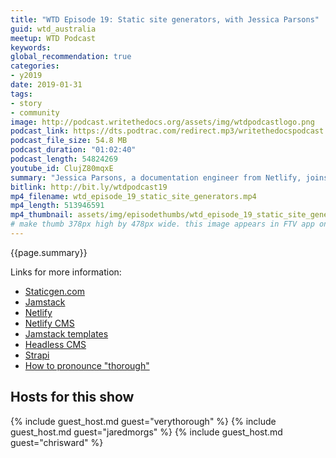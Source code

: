 ```yaml
---
title: "WTD Episode 19: Static site generators, with Jessica Parsons"
guid: wtd_australia
meetup: WTD Podcast
keywords:
global_recommendation: true
categories:
- y2019
date: 2019-01-31
tags:
- story
- community
image: http://podcast.writethedocs.org/assets/img/wtdpodcastlogo.png
podcast_link: https://dts.podtrac.com/redirect.mp3/writethedocspodcast.org/wtd_episode_19_static_site_generators.mp3
podcast_file_size: 54.8 MB
podcast_duration: "01:02:40"
podcast_length: 54824269
youtube_id: ClujZ80mqxE
summary: "Jessica Parsons, a documentation engineer from Netlify, joins us for Episode 19 of the WTD Podcast. Jess recently conducted a Static Site Generator workshop at the Australian Write the Docs conference at Melbourne. It was really excellent, and we've been meaning to get Jess on the show for a while to talk shop. In this episode, Jess illuminates the world of static site generators, comparing and contrasting Hugo, Jekyll, Sphinx, Gatsby, and others. Discussions focus on considerations for choosing a static site generator, and how to manage the content they consume, from APIs to Git-tracked markdown files. Headless CMS options like API-driven Strapi and Git-wrapper Netlify CMS make an appearance."
bitlink: http://bit.ly/wtdpodcast19
mp4_filename: wtd_episode_19_static_site_generators.mp4
mp4_length: 513946591
mp4_thumbnail: assets/img/episodethumbs/wtd_episode_19_static_site_generators.png
# make thumb 378px high by 478px wide. this image appears in FTV app only
---
```


{{page.summary}}

Links for more information:

* [Staticgen.com](https://www.staticgen.com/)
* [Jamstack](https://jamstack.org/)
* [Netlify](https://www.netlify.com/)
* [Netlify CMS](https://www.netlifycms.org/)
* [Jamstack templates](https://templates.netlify.com/)
* [Headless CMS](https://headlesscms.org/)
* [Strapi](https://strapi.io/)
* [How to pronounce "thorough"](https://dictionary.cambridge.org/us/pronunciation/english/thorough)

## Hosts for this show

{% include guest_host.md guest="verythorough" %}
{% include guest_host.md guest="jaredmorgs" %}
{% include guest_host.md guest="chrisward" %}
<div style="clear:both"></div>
